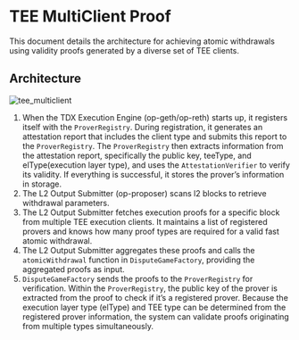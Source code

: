 # TEE MultiClient Proof

This document details the architecture for achieving atomic withdrawals using validity proofs generated by a diverse set of TEE clients.

## Architecture

![tee_multiclient](/img/tee-multi-prover/tee_multiclient.png)

1. When the TDX Execution Engine (op-geth/op-reth) starts up, it registers itself with the `ProverRegistry`. During registration, it generates an attestation report that includes the client type and submits this report to the `ProverRegistry`. The `ProverRegistry` then extracts information from the attestation report, specifically the public key, teeType, and elType(execution layer type), and uses the `AttestationVerifier` to verify its validity. If everything is successful, it stores the prover’s information in storage.
2. The L2 Output Submitter (op-proposer) scans l2 blocks to retrieve withdrawal parameters.
3. The L2 Output Submitter fetches execution proofs for a specific block from multiple TEE execution clients. It maintains a list of registered provers and knows how many proof types are required for a valid fast atomic withdrawal.
4. The L2 Output Submitter aggregates these proofs and calls the `atomicWithdrawal` function in `DisputeGameFactory`, providing the aggregated proofs as input. 
5. `DisputeGameFactory` sends the proofs to the `ProverRegistry` for verification. Within the `ProverRegistry`, the public key of the prover is extracted from the proof to check if it’s a registered prover. Because the execution layer type (elType) and TEE type can be determined from the registered prover information, the system can validate proofs originating from multiple types simultaneously.
